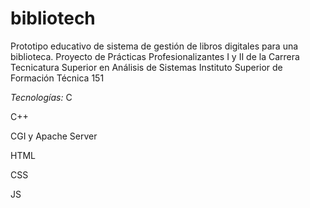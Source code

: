 # bibliotech
Prototipo educativo de sistema de gestión de libros digitales para una biblioteca.
Proyecto de Prácticas Profesionalizantes I y II de la Carrera Tecnicatura Superior en Análisis de Sistemas
Instituto Superior de Formación Técnica 151

*Tecnologías:*
C

C++

CGI y Apache Server

HTML

CSS 

JS
